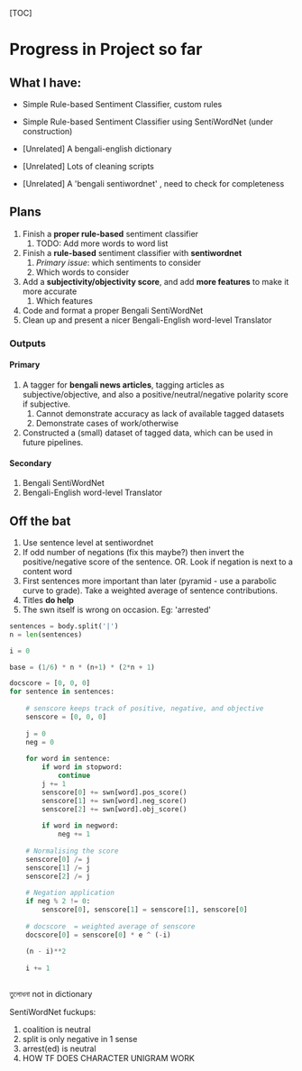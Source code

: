 [TOC]

# Progress in Project so far

## What I have:

- Simple Rule-based Sentiment Classifier, custom rules

- Simple Rule-based Sentiment Classifier using SentiWordNet (under construction)

- [Unrelated] A bengali-english dictionary

- [Unrelated] Lots of cleaning scripts

- [Unrelated] A 'bengali sentiwordnet' , need to check for completeness

## Plans

1. Finish a **proper rule-based** sentiment classifier
   1. TODO: Add more words to word list
2. Finish a **rule-based** sentiment classifier with **sentiwordnet**
   1. *Primary issue*: which sentiments to consider
   2. Which words to consider
3. Add a **subjectivity/objectivity score**, and add **more features** to make it more accurate
   1. Which features
4. Code and format a proper Bengali SentiWordNet
5. Clean up and present a nicer Bengali-English word-level Translator

### Outputs

#### Primary

1. A tagger for **bengali news articles**, tagging articles as subjective/objective, and also a positive/neutral/negative polarity score if subjective. 
   1. Cannot demonstrate accuracy as lack of available tagged datasets
   2. Demonstrate cases of work/otherwise
2. Constructed a (small) dataset of tagged data, which can be used in future pipelines.

#### Secondary

1. Bengali SentiWordNet
2. Bengali-English word-level Translator









## Off the bat

1. Use sentence level at sentiwordnet
2. If odd number of negations (fix this maybe?) then invert the positive/negative score of the sentence. OR. Look if negation is next to a content word
3. First sentences more important than later (pyramid - use a parabolic curve to grade). Take a weighted average of sentence contributions.
4. Titles **do help**
5. The swn itself is wrong on occasion. Eg: 'arrested'



```python
sentences = body.split('|')
n = len(sentences)

i = 0

base = (1/6) * n * (n+1) * (2*n + 1) 

docscore = [0, 0, 0]
for sentence in sentences:
    
    # senscore keeps track of positive, negative, and objective
    senscore = [0, 0, 0]
    
    j = 0
    neg = 0
    
    for word in sentence:
        if word in stopword:
            continue
        j += 1
        senscore[0] += swn[word].pos_score()
        senscore[1] += swn[word].neg_score()
        senscore[2] += swn[word].obj_score()
    
    	if word in negword:
            neg += 1
    
    # Normalising the score
    senscore[0] /= j
    senscore[1] /= j
    senscore[2] /= j
    
    # Negation application
    if neg % 2 != 0:
        senscore[0], senscore[1] = senscore[1], senscore[0]
      
	# docscore  = weighted average of senscore
    docscore[0] = senscore[0] * e ^ (-i)
    
    (n - i)**2
    
    i += 1
   
```



তুলোধনা not in dictionary

SentiWordNet fuckups:

1. coalition is neutral
2. split is only negative in 1 sense
3. arrest(ed) is neutral
4. HOW TF DOES CHARACTER UNIGRAM WORK


